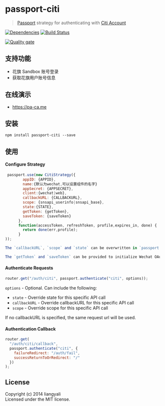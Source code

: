 # passport-citi

> [Passport](http://passportjs.org/) strategy for authenticating with [Citi Account](https://sandbox.developerhub.citi.com/get-started)

[![Dependencies](https://david-dm.org/liangyali/passport-citi.svg)](https://david-dm.org/liangyali/passport-citi)
[![Build Status](https://travis-ci.com/Jeff-Tian/passport-citi.svg?branch=master)](https://travis-ci.com/Jeff-Tian/passport-citi)

[![Quality gate](https://sonarcloud.io/api/project_badges/quality_gate?project=Jeff-Tian_passport-citi)](https://sonarcloud.io/dashboard?id=Jeff-Tian_passport-citi)

## 支持功能

- 花旗 Sandbox 账号登录
- 获取花旗用户账号信息

## 在线演示

- https://pa-ca.me

## 安装

    npm install passport-citi --save

## 使用

#### Configure Strategy

```js
 passport.use(new CitiStrategy({
        appID: {APPID},
        name:{默认为wechat,可以设置组件的名字}
        appSecret: {APPSECRET},
        client:{wechat|web},
        callbackURL: {CALLBACKURL},
        scope: {snsapi_userinfo|snsapi_base},
        state:{STATE},
        getToken: {getToken},
        saveToken: {saveToken}
      },
      function(accessToken, refreshToken, profile,expires_in, done) {
        return done(err,profile);
      }
));

The `callbackURL`, `scope` and `state` can be overwritten in `passport.authenticate` middleware.

The `getToken` and `saveToken` can be provided to initialize Wechat OAuth instance.
```

#### Authenticate Requests

```js
router.get("/auth/citi", passport.authenticate("citi", options));
```

`options` - Optional. Can include the following:

- `state` - Override state for this specific API call
- `callbackURL` - Override callbackURL for this specific API call
- `scope` - Override scope for this specific API call

If no callbackURL is specified, the same request url will be used.

#### Authentication Callback

```js
router.get(
  "/auth/citi/callback",
  passport.authenticate("citi", {
    failureRedirect: "/auth/fail",
    successReturnToOrRedirect: "/"
  })
);
```

## License

Copyright (c) 2014 liangyali  
Licensed under the MIT license.

